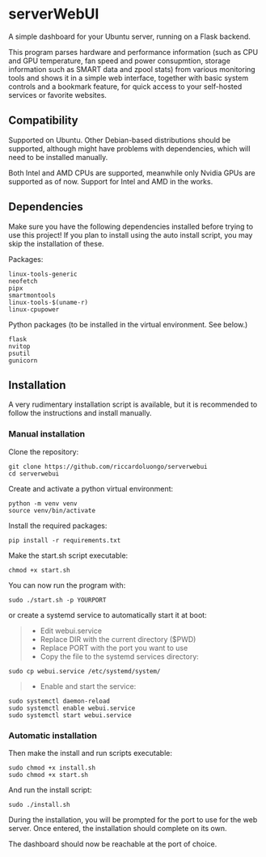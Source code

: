 # serverWebUI
A simple dashboard for your Ubuntu server, running on a Flask backend.

This program parses hardware and performance information (such as CPU and GPU temperature, fan speed and power consupmtion, storage information such as SMART data and zpool stats) from various monitoring tools and shows it in a simple web interface, together with basic system controls and a bookmark feature, for quick access to your self-hosted services or favorite websites.

## Compatibility
Supported on Ubuntu. Other Debian-based distributions should be supported, although might have problems with dependencies, which will need to be installed manually.

Both Intel and AMD CPUs are supported, meanwhile only Nvidia GPUs are supported as of now. Support for Intel and AMD in the works.

## Dependencies
Make sure you have the following dependencies installed before trying to use this project!
If you plan to install using the auto install script, you may skip the installation of these.

Packages:
```
linux-tools-generic
neofetch
pipx
smartmontools
linux-tools-$(uname-r)
linux-cpupower
```

Python packages (to be installed in the virtual environment. See below.)
```
flask
nvitop
psutil
gunicorn
```

## Installation
A very rudimentary installation script is available, but it is recommended to follow the instructions and install manually.
### Manual installation

Clone the repository: 

```
git clone https://github.com/riccardoluongo/serverwebui
cd serverwebui
```

Create and activate a python virtual environment:
```
python -m venv venv
source venv/bin/activate
```

Install the required packages:
```
pip install -r requirements.txt
```

Make the start.sh script executable:
```
chmod +x start.sh
```

You can now run the program with:
```
sudo ./start.sh -p YOURPORT
```
or create a systemd service to automatically start it at boot:
>* Edit webui.service
>* Replace DIR with the current directory ($PWD)
>* Replace PORT with the port you want to use
>* Copy the file to the systemd services directory:
```
sudo cp webui.service /etc/systemd/system/
```
>* Enable and start the service:
```
sudo systemctl daemon-reload
sudo systemctl enable webui.service
sudo systemctl start webui.service
```

### Automatic installation

Then make the install and run scripts executable:
```
sudo chmod +x install.sh
sudo chmod +x start.sh
```

And run the install script:
```
sudo ./install.sh
```
During the installation, you will be prompted for the port to use for the web server. Once entered, the installation should complete on its own.

The dashboard should now be reachable at the port of choice.
